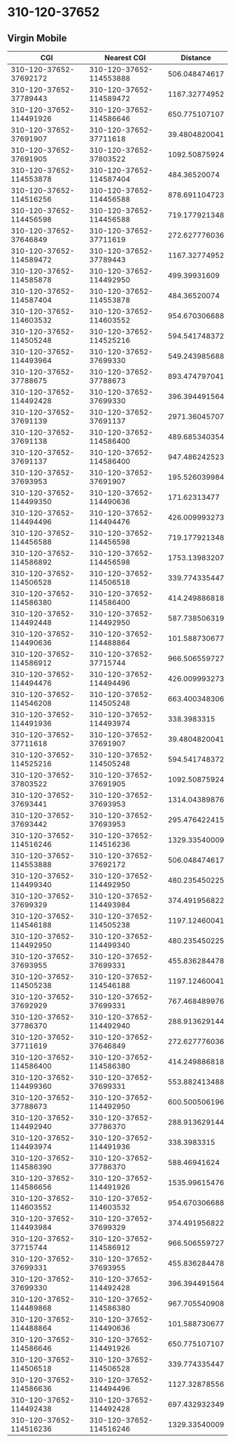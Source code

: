# 310-120-37652
## Virgin Mobile


| CGI | Nearest CGI | Distance |
|-----|-------------|----------|
| 310-120-37652-37692172 | 310-120-37652-114553888 | 506.048474617 |
| 310-120-37652-37789443 | 310-120-37652-114589472 | 1167.32774952 |
| 310-120-37652-114491926 | 310-120-37652-114586646 | 650.775107107 |
| 310-120-37652-37691907 | 310-120-37652-37711618 | 39.4804820041 |
| 310-120-37652-37691905 | 310-120-37652-37803522 | 1092.50875924 |
| 310-120-37652-114553878 | 310-120-37652-114587404 | 484.36520074 |
| 310-120-37652-114516256 | 310-120-37652-114456588 | 878.691104723 |
| 310-120-37652-114456598 | 310-120-37652-114456588 | 719.177921348 |
| 310-120-37652-37646849 | 310-120-37652-37711619 | 272.627776036 |
| 310-120-37652-114589472 | 310-120-37652-37789443 | 1167.32774952 |
| 310-120-37652-114585878 | 310-120-37652-114492950 | 499.39931609 |
| 310-120-37652-114587404 | 310-120-37652-114553878 | 484.36520074 |
| 310-120-37652-114603532 | 310-120-37652-114603552 | 954.670306688 |
| 310-120-37652-114505248 | 310-120-37652-114525216 | 594.541748372 |
| 310-120-37652-114493964 | 310-120-37652-37699330 | 549.243985688 |
| 310-120-37652-37788675 | 310-120-37652-37788673 | 893.474797041 |
| 310-120-37652-114492428 | 310-120-37652-37699330 | 396.394491564 |
| 310-120-37652-37691139 | 310-120-37652-37691137 | 2971.36045707 |
| 310-120-37652-37691138 | 310-120-37652-114586400 | 489.685340354 |
| 310-120-37652-37691137 | 310-120-37652-114586400 | 947.486242523 |
| 310-120-37652-37693953 | 310-120-37652-37691907 | 195.526039984 |
| 310-120-37652-114499350 | 310-120-37652-114490636 | 171.62313477 |
| 310-120-37652-114494496 | 310-120-37652-114494476 | 426.009993273 |
| 310-120-37652-114456588 | 310-120-37652-114456598 | 719.177921348 |
| 310-120-37652-114586892 | 310-120-37652-114456598 | 1753.13983207 |
| 310-120-37652-114506528 | 310-120-37652-114506518 | 339.774335447 |
| 310-120-37652-114586380 | 310-120-37652-114586400 | 414.249886818 |
| 310-120-37652-114492448 | 310-120-37652-114492950 | 587.738506319 |
| 310-120-37652-114490636 | 310-120-37652-114488864 | 101.588730677 |
| 310-120-37652-114586912 | 310-120-37652-37715744 | 966.506559727 |
| 310-120-37652-114494476 | 310-120-37652-114494496 | 426.009993273 |
| 310-120-37652-114546208 | 310-120-37652-114505248 | 663.400348306 |
| 310-120-37652-114491936 | 310-120-37652-114493974 | 338.3983315 |
| 310-120-37652-37711618 | 310-120-37652-37691907 | 39.4804820041 |
| 310-120-37652-114525216 | 310-120-37652-114505248 | 594.541748372 |
| 310-120-37652-37803522 | 310-120-37652-37691905 | 1092.50875924 |
| 310-120-37652-37693441 | 310-120-37652-37693953 | 1314.04389876 |
| 310-120-37652-37693442 | 310-120-37652-37693953 | 295.476422415 |
| 310-120-37652-114516246 | 310-120-37652-114516236 | 1329.33540009 |
| 310-120-37652-114553888 | 310-120-37652-37692172 | 506.048474617 |
| 310-120-37652-114499340 | 310-120-37652-114492950 | 480.235450225 |
| 310-120-37652-37699329 | 310-120-37652-114493984 | 374.491956822 |
| 310-120-37652-114546188 | 310-120-37652-114505238 | 1197.12460041 |
| 310-120-37652-114492950 | 310-120-37652-114499340 | 480.235450225 |
| 310-120-37652-37693955 | 310-120-37652-37699331 | 455.836284478 |
| 310-120-37652-114505238 | 310-120-37652-114546188 | 1197.12460041 |
| 310-120-37652-37692929 | 310-120-37652-37699331 | 767.468489976 |
| 310-120-37652-37786370 | 310-120-37652-114492940 | 288.913629144 |
| 310-120-37652-37711619 | 310-120-37652-37646849 | 272.627776036 |
| 310-120-37652-114586400 | 310-120-37652-114586380 | 414.249886818 |
| 310-120-37652-114499360 | 310-120-37652-37699331 | 553.882413488 |
| 310-120-37652-37788673 | 310-120-37652-114492950 | 600.500506196 |
| 310-120-37652-114492940 | 310-120-37652-37786370 | 288.913629144 |
| 310-120-37652-114493974 | 310-120-37652-114491936 | 338.3983315 |
| 310-120-37652-114586390 | 310-120-37652-37786370 | 588.46941624 |
| 310-120-37652-114586656 | 310-120-37652-114491926 | 1535.99615476 |
| 310-120-37652-114603552 | 310-120-37652-114603532 | 954.670306688 |
| 310-120-37652-114493984 | 310-120-37652-37699329 | 374.491956822 |
| 310-120-37652-37715744 | 310-120-37652-114586912 | 966.506559727 |
| 310-120-37652-37699331 | 310-120-37652-37693955 | 455.836284478 |
| 310-120-37652-37699330 | 310-120-37652-114492428 | 396.394491564 |
| 310-120-37652-114489868 | 310-120-37652-114586380 | 967.705540908 |
| 310-120-37652-114488864 | 310-120-37652-114490636 | 101.588730677 |
| 310-120-37652-114586646 | 310-120-37652-114491926 | 650.775107107 |
| 310-120-37652-114506518 | 310-120-37652-114506528 | 339.774335447 |
| 310-120-37652-114586636 | 310-120-37652-114494496 | 1127.32878556 |
| 310-120-37652-114492438 | 310-120-37652-114492428 | 697.432932349 |
| 310-120-37652-114516236 | 310-120-37652-114516246 | 1329.33540009 |
